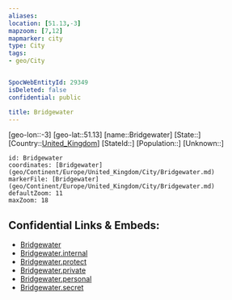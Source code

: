 ```yaml
---
aliases: 
location: [51.13,-3]
mapzoom: [7,12] 
mapmarker: city 
type: City
tags:
- geo/City


SpocWebEntityId: 29349
isDeleted: false
confidential: public

title: Bridgewater
---
```

[geo-lon::-3]
[geo-lat::51.13]
[name::Bridgewater]
[State::]
[Country::[United_Kingdom](geo/Continent/Europe/United_Kingdom.md)]
[StateId::]
[Population::]
[Unknown::]


```leaflet
id: Bridgewater
coordinates: [Bridgewater](geo/Continent/Europe/United_Kingdom/City/Bridgewater.md)
markerFile: [Bridgewater](geo/Continent/Europe/United_Kingdom/City/Bridgewater.md)
defaultZoom: 11 
maxZoom: 18
```


## Confidential Links & Embeds: 
- [Bridgewater](../../../../../../_public/geo/Continent/Europe/United_Kingdom/City/Bridgewater.md) 
- [Bridgewater.internal](../../../../../../_internal/geo/Continent/Europe/United_Kingdom/City/Bridgewater.internal.md) 
- [Bridgewater.protect](../../../../../../_protect/geo/Continent/Europe/United_Kingdom/City/Bridgewater.protect.md) 
- [Bridgewater.private](../../../../../../_private/geo/Continent/Europe/United_Kingdom/City/Bridgewater.private.md) 
- [Bridgewater.personal](../../../../../../_personal/geo/Continent/Europe/United_Kingdom/City/Bridgewater.personal.md) 
- [Bridgewater.secret](../../../../../../_secret/geo/Continent/Europe/United_Kingdom/City/Bridgewater.secret.md) 
